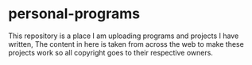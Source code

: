 # personal-programs
This repository is a place I am uploading programs and projects I have written,
The content in here is taken from across the web to make these projects work
so all copyright goes to their respective owners.
